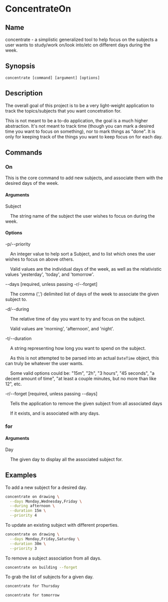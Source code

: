 # ConcentrateOn

## Name

concentrate - a simplistic generalized tool to help focus on the subjects a user wants to study/work on/look into/etc on different days during the week.

## Synopsis

`concentrate [command] [argument] [options]`

## Description

The overall goal of this project is to be a very light-weight application to track the topics/subjects that you want concetration for.

This is not meant to be a to-do application, the goal is a much higher abstraction. It's not meant to track time (though you can mark a desired time you want to focus on something), nor to mark things as "done". It is only for keeping track of the things you want to keep focus on for each day.

## Commands

### On

This is the core command to add new subjects, and associate them with the desired days of the week.

#### Arguments

Subject

&nbsp;&nbsp;&nbsp;&nbsp;The string name of the subject the user wishes to focus on during the week.

#### Options

-p/--priority

&nbsp;&nbsp;&nbsp;&nbsp;An integer value to help sort a Subject, and to list which ones the user wishes to focus on above others.

&nbsp;&nbsp;&nbsp;&nbsp;Valid values are the individual days of the week, as well as the relativistic values 'yesterday', 'today', and 'tomorrow'.

--days [required, unless passing -r/--forget]

&nbsp;&nbsp;&nbsp;&nbsp;The comma (',') delimited list of days of the week to associate the given subject to.

-d/--during

&nbsp;&nbsp;&nbsp;&nbsp;The relative time of day you want to try and focus on the subject.

&nbsp;&nbsp;&nbsp;&nbsp;Valid values are 'morning', 'afternoon', and 'night'.

-t/--duration

&nbsp;&nbsp;&nbsp;&nbsp;A string representing how long you want to spend on the subject.

&nbsp;&nbsp;&nbsp;&nbsp;As this is not attempted to be parsed into an actual `DateTime` object, this can truly be whatever the user wants.

&nbsp;&nbsp;&nbsp;&nbsp;Some valid options could be: "15m", "2h", "3 hours", "45 seconds", "a decent amount of time", "at least a couple minutes, but no more than like 12", etc.

-r/--forget [required, unless passing --days]

&nbsp;&nbsp;&nbsp;&nbsp;Tells the application to remove the given subject from all associated days 

&nbsp;&nbsp;&nbsp;&nbsp;If it exists, and is associated with any days.


### for

#### Arguments

Day

&nbsp;&nbsp;&nbsp;&nbsp;The given day to display all the associated subject for.

## Examples

To add a new subject for a desired day.

```bash
concentrate on drawing \
  --days Monday,Wednesday,Friday \
  --during afternoon \
  --duration 15m \
  --priority 4
```

To update an existing subject with different  properties.

```bash
concentrate on drawing \
  --days Monday,Friday,Saturday \
  --duration 30m \
  --priority 3
```

To remove a subject association from all days.

```bash
concentrate on building --forget
```

To grab the list of subjects for a given day.

```bash
concentrate for Thursday
```

```bash
concentrate for tomorrow
```
